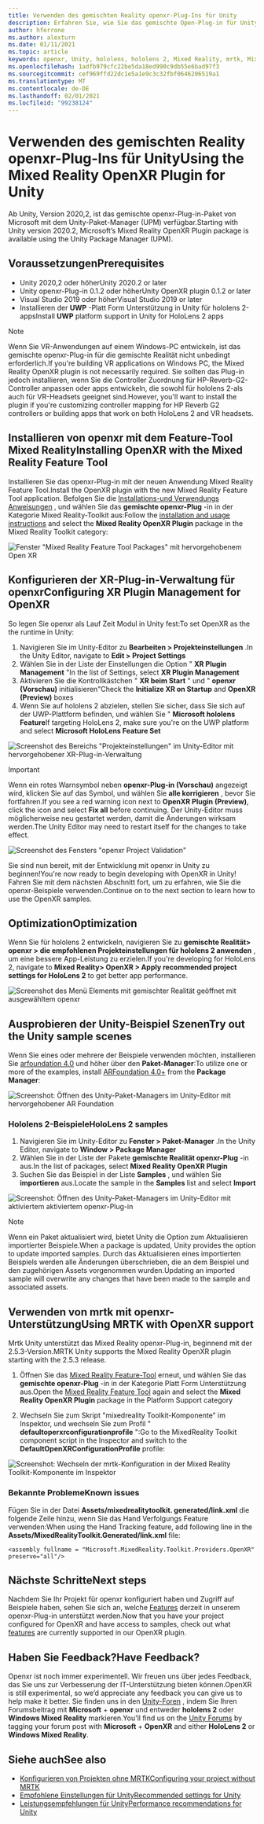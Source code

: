 ```yaml
---
title: Verwenden des gemischten Reality openxr-Plug-Ins für Unity
description: Erfahren Sie, wie Sie das gemischte Open-Plug-in für Unity für Unity-Projekte aktivieren.
author: hferrone
ms.author: alexturn
ms.date: 01/11/2021
ms.topic: article
keywords: openxr, Unity, hololens, hololens 2, Mixed Reality, mrtk, Mixed Reality Toolkit, Augmented Reality, Virtual Reality, Mixed Reality-Headsets, erlernen, Tutorial, Getting Started
ms.openlocfilehash: 1adfb979cfc22be5da18ed990c9db55e6bad97f3
ms.sourcegitcommit: cef969ffd22dc1e5a1e9c3c32fbf0646206519a1
ms.translationtype: MT
ms.contentlocale: de-DE
ms.lasthandoff: 02/01/2021
ms.locfileid: "99238124"
---
```

# <a name="using-the-mixed-reality-openxr-plugin-for-unity"></a><span data-ttu-id="df6ed-104">Verwenden des gemischten Reality openxr-Plug-Ins für Unity</span><span class="sxs-lookup"><span data-stu-id="df6ed-104">Using the Mixed Reality OpenXR Plugin for Unity</span></span>

<span data-ttu-id="df6ed-105">Ab Unity, Version 2020,2, ist das gemischte openxr-Plug-in-Paket von Microsoft mit dem Unity-Paket-Manager (UPM) verfügbar.</span><span class="sxs-lookup"><span data-stu-id="df6ed-105">Starting with Unity version 2020.2, Microsoft’s Mixed Reality OpenXR Plugin package is available using the Unity Package Manager (UPM).</span></span>

## <a name="prerequisites"></a><span data-ttu-id="df6ed-106">Voraussetzungen</span><span class="sxs-lookup"><span data-stu-id="df6ed-106">Prerequisites</span></span>

* <span data-ttu-id="df6ed-107">Unity 2020,2 oder höher</span><span class="sxs-lookup"><span data-stu-id="df6ed-107">Unity 2020.2 or later</span></span>
* <span data-ttu-id="df6ed-108">Unity openxr-Plug-in 0.1.2 oder höher</span><span class="sxs-lookup"><span data-stu-id="df6ed-108">Unity OpenXR plugin 0.1.2 or later</span></span>
* <span data-ttu-id="df6ed-109">Visual Studio 2019 oder höher</span><span class="sxs-lookup"><span data-stu-id="df6ed-109">Visual Studio 2019 or later</span></span>
* <span data-ttu-id="df6ed-110">Installieren der **UWP** -Platt Form Unterstützung in Unity für hololens 2-apps</span><span class="sxs-lookup"><span data-stu-id="df6ed-110">Install **UWP** platform support in Unity for HoloLens 2 apps</span></span>

> [!NOTE]
> <span data-ttu-id="df6ed-111">Wenn Sie VR-Anwendungen auf einem Windows-PC entwickeln, ist das gemischte openxr-Plug-in für die gemischte Realität nicht unbedingt erforderlich.</span><span class="sxs-lookup"><span data-stu-id="df6ed-111">If you're building VR applications on Windows PC, the Mixed Reality OpenXR plugin is not necessarily required.</span></span> <span data-ttu-id="df6ed-112">Sie sollten das Plug-in jedoch installieren, wenn Sie die Controller Zuordnung für HP-Reverb-G2-Controller anpassen oder apps entwickeln, die sowohl für hololens 2-als auch für VR-Headsets geeignet sind.</span><span class="sxs-lookup"><span data-stu-id="df6ed-112">However, you'll want to install the plugin if you're customizing controller mapping for HP Reverb G2 controllers or building apps that work on both HoloLens 2 and VR headsets.</span></span>

## <a name="installing-openxr-with-the-mixed-reality-feature-tool"></a><span data-ttu-id="df6ed-113">Installieren von openxr mit dem Feature-Tool Mixed Reality</span><span class="sxs-lookup"><span data-stu-id="df6ed-113">Installing OpenXR with the Mixed Reality Feature Tool</span></span>

<span data-ttu-id="df6ed-114">Installieren Sie das openxr-Plug-in mit der neuen Anwendung Mixed Reality Feature Tool.</span><span class="sxs-lookup"><span data-stu-id="df6ed-114">Install the OpenXR plugin with the new Mixed Reality Feature Tool application.</span></span> <span data-ttu-id="df6ed-115">Befolgen Sie die [Installations-und Verwendungs Anweisungen](welcome-to-mr-feature-tool.md) , und wählen Sie das **gemischte openxr-Plug** -in in der Kategorie Mixed Reality-Toolkit aus:</span><span class="sxs-lookup"><span data-stu-id="df6ed-115">Follow the [installation and usage instructions](welcome-to-mr-feature-tool.md) and select the **Mixed Reality OpenXR Plugin** package in the Mixed Reality Toolkit category:</span></span>

![Fenster "Mixed Reality Feature Tool Packages" mit hervorgehobenem Open XR](images/feature-tool-openxr.png)

## <a name="configuring-xr-plugin-management-for-openxr"></a><span data-ttu-id="df6ed-117">Konfigurieren der XR-Plug-in-Verwaltung für openxr</span><span class="sxs-lookup"><span data-stu-id="df6ed-117">Configuring XR Plugin Management for OpenXR</span></span>

<span data-ttu-id="df6ed-118">So legen Sie openxr als Lauf Zeit Modul in Unity fest:</span><span class="sxs-lookup"><span data-stu-id="df6ed-118">To set OpenXR as the the runtime in Unity:</span></span>

1. <span data-ttu-id="df6ed-119">Navigieren Sie im Unity-Editor zu **Bearbeiten > Projekteinstellungen** .</span><span class="sxs-lookup"><span data-stu-id="df6ed-119">In the Unity Editor, navigate to **Edit > Project Settings**</span></span>
2. <span data-ttu-id="df6ed-120">Wählen Sie in der Liste der Einstellungen die Option " **XR Plugin Management** "</span><span class="sxs-lookup"><span data-stu-id="df6ed-120">In the list of Settings, select **XR Plugin Management**</span></span>
3. <span data-ttu-id="df6ed-121">Aktivieren Sie die Kontrollkästchen " **XR beim Start** " und " **openxr (Vorschau)** initialisieren"</span><span class="sxs-lookup"><span data-stu-id="df6ed-121">Check the **Initialize XR on Startup** and **OpenXR (Preview)** boxes</span></span>
4. <span data-ttu-id="df6ed-122">Wenn Sie auf hololens 2 abzielen, stellen Sie sicher, dass Sie sich auf der UWP-Plattform befinden, und wählen Sie " **Microsoft hololens Feature**</span><span class="sxs-lookup"><span data-stu-id="df6ed-122">If targeting HoloLens 2, make sure you're on the UWP platform and select **Microsoft HoloLens Feature Set**</span></span>

![Screenshot des Bereichs "Projekteinstellungen" im Unity-Editor mit hervorgehobener XR-Plug-in-Verwaltung](images/openxr-img-05.png)

> [!IMPORTANT]
> <span data-ttu-id="df6ed-124">Wenn ein rotes Warnsymbol neben **openxr-Plug-in (Vorschau)** angezeigt wird, klicken Sie auf das Symbol, und wählen Sie **alle korrigieren** , bevor Sie fortfahren.</span><span class="sxs-lookup"><span data-stu-id="df6ed-124">If you see a red warning icon next to **OpenXR Plugin (Preview)**, click the icon and select **Fix all** before continuing.</span></span> <span data-ttu-id="df6ed-125">Der Unity-Editor muss möglicherweise neu gestartet werden, damit die Änderungen wirksam werden.</span><span class="sxs-lookup"><span data-stu-id="df6ed-125">The Unity Editor may need to restart itself for the changes to take effect.</span></span>

![Screenshot des Fensters "openxr Project Validation"](images/openxr-img-06.png)

<span data-ttu-id="df6ed-127">Sie sind nun bereit, mit der Entwicklung mit openxr in Unity zu beginnen!</span><span class="sxs-lookup"><span data-stu-id="df6ed-127">You're now ready to begin developing with OpenXR in Unity!</span></span>  <span data-ttu-id="df6ed-128">Fahren Sie mit dem nächsten Abschnitt fort, um zu erfahren, wie Sie die openxr-Beispiele verwenden.</span><span class="sxs-lookup"><span data-stu-id="df6ed-128">Continue on to the next section to learn how to use the OpenXR samples.</span></span>

## <a name="optimization"></a><span data-ttu-id="df6ed-129">Optimization</span><span class="sxs-lookup"><span data-stu-id="df6ed-129">Optimization</span></span>

<span data-ttu-id="df6ed-130">Wenn Sie für hololens 2 entwickeln, navigieren Sie zu **gemischte Realität> openxr > die empfohlenen Projekteinstellungen für hololens 2 anwenden** , um eine bessere App-Leistung zu erzielen.</span><span class="sxs-lookup"><span data-stu-id="df6ed-130">If you're developing for HoloLens 2, navigate to **Mixed Reality> OpenXR > Apply recommended project settings for HoloLens 2** to get better app performance.</span></span>

![Screenshot des Menü Elements mit gemischter Realität geöffnet mit ausgewähltem openxr](images/openxr-img-08.png)

## <a name="try-out-the-unity-sample-scenes"></a><span data-ttu-id="df6ed-132">Ausprobieren der Unity-Beispiel Szenen</span><span class="sxs-lookup"><span data-stu-id="df6ed-132">Try out the Unity sample scenes</span></span>

<span data-ttu-id="df6ed-133">Wenn Sie eines oder mehrere der Beispiele verwenden möchten, installieren Sie [arfoundation 4.0](https://docs.unity3d.com/Packages/com.unity.xr.arfoundation@4.1/manual/index.html#installing-ar-foundation) und höher über den **Paket-Manager**:</span><span class="sxs-lookup"><span data-stu-id="df6ed-133">To utilize one or more of the examples, install [ARFoundation 4.0+](https://docs.unity3d.com/Packages/com.unity.xr.arfoundation@4.1/manual/index.html#installing-ar-foundation) from the **Package Manager**:</span></span>

![Screenshot: Öffnen des Unity-Paket-Managers im Unity-Editor mit hervorgehobener AR Foundation](images/openxr-img-09.png)

### <a name="hololens-2-samples"></a><span data-ttu-id="df6ed-135">Hololens 2-Beispiele</span><span class="sxs-lookup"><span data-stu-id="df6ed-135">HoloLens 2 samples</span></span>

1. <span data-ttu-id="df6ed-136">Navigieren Sie im Unity-Editor zu **Fenster > Paket-Manager** .</span><span class="sxs-lookup"><span data-stu-id="df6ed-136">In the Unity Editor, navigate to **Window > Package Manager**</span></span>
2. <span data-ttu-id="df6ed-137">Wählen Sie in der Liste der Pakete **gemischte Realität openxr-Plug** -in aus.</span><span class="sxs-lookup"><span data-stu-id="df6ed-137">In the list of packages, select **Mixed Reality OpenXR Plugin**</span></span>
3. <span data-ttu-id="df6ed-138">Suchen Sie das Beispiel in der Liste **Samples** , und wählen Sie **importieren** aus.</span><span class="sxs-lookup"><span data-stu-id="df6ed-138">Locate the sample in the **Samples** list and select **Import**</span></span>

![Screenshot: Öffnen des Unity-Paket-Managers im Unity-Editor mit aktiviertem aktiviertem openxr-Plug-in](images/openxr-img-03.png)

<!-- ### For all other OpenXR samples

1. In the Unity Editor, navigate to **Window > Package Manager**
2. In the list of packages, select **OpenXR Plugin**
3. Locate the sample in the **Samples** list and select **Import**

![Screenshot of Unity Package Manager open in Unity editor with OpenXR Plugin selected and samples import button highlighted](images/openxr-img-10.png) -->

> [!NOTE]
> <span data-ttu-id="df6ed-140">Wenn ein Paket aktualisiert wird, bietet Unity die Option zum Aktualisieren importierter Beispiele.</span><span class="sxs-lookup"><span data-stu-id="df6ed-140">When a package is updated, Unity provides the option to update imported samples.</span></span>  <span data-ttu-id="df6ed-141">Durch das Aktualisieren eines importierten Beispiels werden alle Änderungen überschrieben, die an dem Beispiel und den zugehörigen Assets vorgenommen wurden.</span><span class="sxs-lookup"><span data-stu-id="df6ed-141">Updating an imported sample will overwrite any changes that have been made to the sample and associated assets.</span></span>

## <a name="using-mrtk-with-openxr-support"></a><span data-ttu-id="df6ed-142">Verwenden von mrtk mit openxr-Unterstützung</span><span class="sxs-lookup"><span data-stu-id="df6ed-142">Using MRTK with OpenXR support</span></span>

<span data-ttu-id="df6ed-143">Mrtk Unity unterstützt das Mixed Reality openxr-Plug-in, beginnend mit der 2.5.3-Version.</span><span class="sxs-lookup"><span data-stu-id="df6ed-143">MRTK Unity supports the Mixed Reality OpenXR plugin starting with the 2.5.3 release.</span></span>  

1. <span data-ttu-id="df6ed-144">Öffnen Sie das [Mixed Reality Feature-Tool](welcome-to-mr-feature-tool.md) erneut, und wählen Sie das **gemischte openxr-Plug** -in in der Kategorie Platt Form Unterstützung aus.</span><span class="sxs-lookup"><span data-stu-id="df6ed-144">Open the [Mixed Reality Feature Tool](welcome-to-mr-feature-tool.md) again and select the **Mixed Reality OpenXR Plugin** package in the Platform Support category</span></span>

<!-- MRTK plugins can be installed from the same scoped registries as you set up when [installing the Mixed Reality OpenXR plugin](#installing-the-mixed-reality-openxr-plugin). You can find more detailed information in the [MRTK documentation](https://microsoft.github.io/MixedRealityToolkit-Unity/Documentation/usingupm.html#registering-the-mixed-reality-component-server).

1. Add following packages in your **[projectRoot]/Packages/manifest.json** file:

```json
"dependencies": {
    "com.microsoft.mixedreality.toolkit.foundation": "2.5.3",
    "com.microsoft.mixedreality.toolkit.tools": "2.5.3",
    "com.microsoft.mixedreality.toolkit.examples": "2.5.3",
    …
}
``` -->

2. <span data-ttu-id="df6ed-145">Wechseln Sie zum Skript "mixedreality Toolkit-Komponente" im Inspektor, und wechseln Sie zum Profil " **defaultoperxrconfigurationprofile** ":</span><span class="sxs-lookup"><span data-stu-id="df6ed-145">Go to the MixedReality Toolkit component script in the Inspector and switch to the **DefaultOpenXRConfigurationProfile** profile:</span></span>

![Screenshot: Wechseln der mrtk-Konfiguration in der Mixed Reality Toolkit-Komponente im Inspektor](images/openxr-img-11.png)

### <a name="known-issues"></a><span data-ttu-id="df6ed-147">Bekannte Probleme</span><span class="sxs-lookup"><span data-stu-id="df6ed-147">Known issues</span></span> 

<span data-ttu-id="df6ed-148">Fügen Sie in der Datei **Assets/mixedrealitytoolkit. generated/link.xml** die folgende Zeile hinzu, wenn Sie das Hand Verfolgungs Feature verwenden:</span><span class="sxs-lookup"><span data-stu-id="df6ed-148">When using the Hand Tracking feature, add following line in the **Assets/MixedRealityToolkit.Generated/link.xml** file:</span></span>

```
<assembly fullname = "Microsoft.MixedReality.Toolkit.Providers.OpenXR" preserve="all"/>
```

## <a name="next-steps"></a><span data-ttu-id="df6ed-149">Nächste Schritte</span><span class="sxs-lookup"><span data-stu-id="df6ed-149">Next steps</span></span>

<span data-ttu-id="df6ed-150">Nachdem Sie Ihr Projekt für openxr konfiguriert haben und Zugriff auf Beispiele haben, sehen Sie sich an, welche [Features](openxr-supported-features.md) derzeit in unserem openxr-Plug-in unterstützt werden.</span><span class="sxs-lookup"><span data-stu-id="df6ed-150">Now that you have your project configured for OpenXR and have access to samples, check out what [features](openxr-supported-features.md) are currently supported in our OpenXR plugin.</span></span>

## <a name="have-feedback"></a><span data-ttu-id="df6ed-151">Haben Sie Feedback?</span><span class="sxs-lookup"><span data-stu-id="df6ed-151">Have Feedback?</span></span>

<span data-ttu-id="df6ed-152">Openxr ist noch immer experimentell. Wir freuen uns über jedes Feedback, das Sie uns zur Verbesserung der IT-Unterstützung bieten können.</span><span class="sxs-lookup"><span data-stu-id="df6ed-152">OpenXR is still experimental, so we’d appreciate any feedback you can give us to help make it better.</span></span> <span data-ttu-id="df6ed-153">Sie finden uns in den [Unity-Foren](https://aka.ms/unityforums) , indem Sie Ihren Forumsbeitrag mit **Microsoft**  +  **openxr** und entweder **hololens 2** oder **Windows Mixed Reality** markieren.</span><span class="sxs-lookup"><span data-stu-id="df6ed-153">You'll find us on the [Unity Forums](https://aka.ms/unityforums) by tagging your forum post with **Microsoft** + **OpenXR** and either **HoloLens 2** or **Windows Mixed Reality**.</span></span>

## <a name="see-also"></a><span data-ttu-id="df6ed-154">Siehe auch</span><span class="sxs-lookup"><span data-stu-id="df6ed-154">See also</span></span>

* [<span data-ttu-id="df6ed-155">Konfigurieren von Projekten ohne MRTK</span><span class="sxs-lookup"><span data-stu-id="df6ed-155">Configuring your project without MRTK</span></span>](configure-unity-project.md)
* [<span data-ttu-id="df6ed-156">Empfohlene Einstellungen für Unity</span><span class="sxs-lookup"><span data-stu-id="df6ed-156">Recommended settings for Unity</span></span>](recommended-settings-for-unity.md)
* [<span data-ttu-id="df6ed-157">Leistungsempfehlungen für Unity</span><span class="sxs-lookup"><span data-stu-id="df6ed-157">Performance recommendations for Unity</span></span>](performance-recommendations-for-unity.md#how-to-profile-with-unity)
